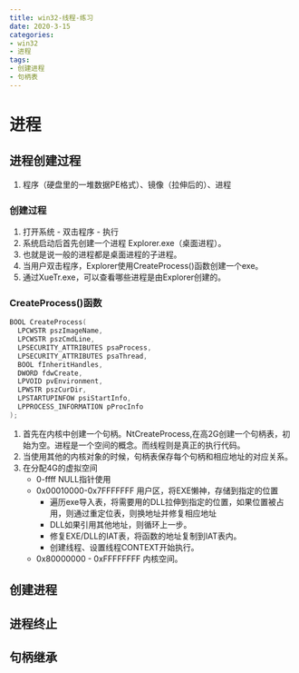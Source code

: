 ```yaml
---
title: win32-线程-练习
date: 2020-3-15
categories: 
- win32
- 进程
tags: 
- 创建进程
- 句柄表
---
```


# 进程
## 进程创建过程
1. 程序（硬盘里的一堆数据PE格式）、镜像（拉伸后的）、进程

### 创建过程
1. 打开系统 - 双击程序 - 执行
2. 系统启动后首先创建一个进程 Explorer.exe（桌面进程）。
3. 也就是说一般的进程都是桌面进程的子进程。
4. 当用户双击程序，Explorer使用CreateProcess()函数创建一个exe。
5. 通过XueTr.exe，可以查看哪些进程是由Explorer创建的。

### CreateProcess()函数

```c
BOOL CreateProcess(
  LPCWSTR pszImageName,
  LPCWSTR pszCmdLine,
  LPSECURITY_ATTRIBUTES psaProcess,
  LPSECURITY_ATTRIBUTES psaThread,
  BOOL fInheritHandles,
  DWORD fdwCreate,
  LPVOID pvEnvironment,
  LPWSTR pszCurDir,
  LPSTARTUPINFOW psiStartInfo,
  LPPROCESS_INFORMATION pProcInfo
);
```
1. 首先在内核中创建一个句柄。NtCreateProcess,在高2G创建一个句柄表，初始为空。进程是一个空间的概念。而线程则是真正的执行代码。
2. 当使用其他的内核对象的时候，句柄表保存每个句柄和相应地址的对应关系。
3. 在分配4G的虚拟空间
   - 0-ffff NULL指针使用
   - 0x00010000-0x7FFFFFFF 用户区，将EXE懒神，存储到指定的位置
     - 遍历exe导入表，将需要用的DLL拉伸到指定的位置，如果位置被占用，则通过重定位表，则换地址并修复相应地址
     - DLL如果引用其他地址，则循环上一步。
     - 修复EXE/DLL的IAT表，将函数的地址复制到IAT表内。
     - 创建线程、设置线程CONTEXT开始执行。
   - 0x80000000 - 0xFFFFFFFF 内核空间。

## 创建进程
## 进程终止
## 句柄继承